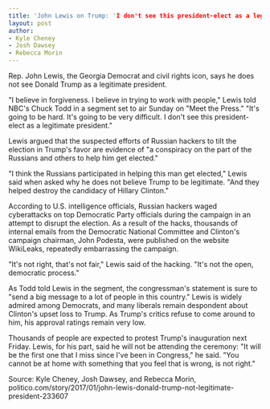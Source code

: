 ```yaml
---
title: 'John Lewis on Trump: 'I don't see this president-elect as a legitimate president''
layout: post
author:
- Kyle Cheney
- Josh Dawsey
- Rebecca Morin
---
```


Rep. John Lewis, the Georgia Democrat and civil rights icon, says he does not see Donald Trump as a legitimate president.

"I believe in forgiveness. I believe in trying to work with people," Lewis told NBC's Chuck Todd in a segment set to air Sunday on "Meet the Press." "It's going to be hard. It's going to be very difficult. I don't see this president-elect as a legitimate president."

Lewis argued that the suspected efforts of Russian hackers to tilt the election in Trump's favor are evidence of "a conspiracy on the part of the Russians and others to help him get elected."

"I think the Russians participated in helping this man get elected," Lewis said when asked why he does not believe Trump to be legitimate. "And they helped destroy the candidacy of Hillary Clinton."

According to U.S. intelligence officials, Russian hackers waged cyberattacks on top Democratic Party officials during the campaign in an attempt to disrupt the election. As a result of the hacks, thousands of internal emails from the Democratic National Committee and Clinton's campaign chairman, John Podesta, were published on the website WikiLeaks, repeatedly embarrassing the campaign.

"It's not right, that's not fair," Lewis said of the hacking. "It's not the open, democratic process."

As Todd told Lewis in the segment, the congressman's statement is sure to "send a big message to a lot of people in this country." Lewis is widely admired among Democrats, and many liberals remain despondent about Clinton's upset loss to Trump. As Trump's critics refuse to come around to him, his approval ratings remain very low.

Thousands of people are expected to protest Trump's inauguration next Friday. Lewis, for his part, said he will not be attending the ceremony: "It will be the first one that I miss since I've been in Congress," he said. "You cannot be at home with something that you feel that is wrong, is not right."

Source: Kyle Cheney, Josh Dawsey, and Rebecca Morin, politico.com/story/2017/01/john-lewis-donald-trump-not-legitimate-president-233607
